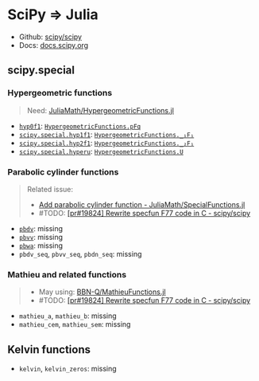 # SciPy => Julia

- Github: [scipy/scipy](https://github.com/scipy/scipy)
- Docs: [docs.scipy.org](https://docs.scipy.org/doc/scipy/reference/)

## scipy.special

### Hypergeometric functions
> Need: [JuliaMath/HypergeometricFunctions.jl](https://github.com/JuliaMath/HypergeometricFunctions.jl)

- [`hyp0f1`](https://docs.scipy.org/doc/scipy/reference/generated/scipy.special.hyp0f1.html#scipy.special.hyp0f1):
    [`HypergeometricFunctions.pFq`](https://juliamath.github.io/HypergeometricFunctions.jl/stable/)
- [`scipy.special.hyp1f1`](https://docs.scipy.org/doc/scipy/reference/generated/scipy.special.hyp1f1.html#scipy.special.hyp1f1):
    [`HypergeometricFunctions._₁F₁`](https://juliamath.github.io/HypergeometricFunctions.jl/stable/#HypergeometricFunctions._%E2%82%81F%E2%82%81)
- [`scipy.special.hyp2f1`](https://docs.scipy.org/doc/scipy/reference/generated/scipy.special.hyp2f1.html#scipy.special.hyp2f1):
    [`HypergeometricFunctions._₂F₁`](https://juliamath.github.io/HypergeometricFunctions.jl/stable/#HypergeometricFunctions._%E2%82%82F%E2%82%81)
- [`scipy.special.hyperu`](https://docs.scipy.org/doc/scipy/reference/generated/scipy.special.hyperu.html#scipy.special.hyperu):
    [`HypergeometricFunctions.U`](https://juliamath.github.io/HypergeometricFunctions.jl/stable/#HypergeometricFunctions.U)

### Parabolic cylinder functions
> Related issue: 
> - [Add parabolic cylinder function - JuliaMath/SpecialFunctions.jl](https://github.com/JuliaMath/SpecialFunctions.jl/issues/417)
> - #TODO: [[pr#19824] Rewrite specfun F77 code in C - scipy/scipy](https://github.com/scipy/scipy/pull/19824)

- [`pbdv`](https://docs.scipy.org/doc/scipy/reference/generated/scipy.special.pbdv.html#scipy.special.pbdv):
    missing
- [`pbvv`](https://docs.scipy.org/doc/scipy/reference/generated/scipy.special.pbvv.html#scipy.special.pbvv):
    missing
- [`pbwa`](https://docs.scipy.org/doc/scipy/reference/generated/scipy.special.pbwa.html#scipy.special.pbwa):
    missing
- `pbdv_seq`, `pbvv_seq`, `pbdn_seq`: missing

### Mathieu and related functions
> - May using: [BBN-Q/MathieuFunctions.jl](https://github.com/BBN-Q/MathieuFunctions.jl)
> - #TODO: [[pr#19824] Rewrite specfun F77 code in C - scipy/scipy](https://github.com/scipy/scipy/pull/19824)

- `mathieu_a`, `mathieu_b`: missing
- `mathieu_cem`, `mathieu_sem`: missing

## Kelvin functions
- `kelvin`, `kelvin_zeros`: missing
